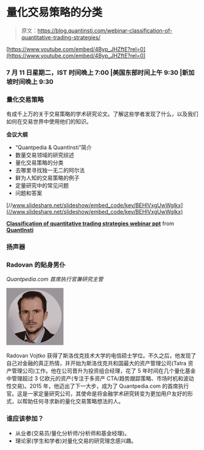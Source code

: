 # 量化交易策略的分类

> 原文：<https://blog.quantinsti.com/webinar-classification-of-quantitative-trading-strategies/>

[https://www.youtube.com/embed/4Byp_JHZftE?rel=0](https://www.youtube.com/embed/4Byp_JHZftE?rel=0)

### 7 月 11 日星期二，IST 时间晚上 7:00 |美国东部时间上午 9:30 |新加坡时间晚上 9:30

### 量化交易策略

有成千上万的关于交易策略的学术研究论文。了解这些学者发现了什么，以及我们如何在交易世界中使用他们的知识。

**会议大纲**

*   “Quantpedia & QuantInsti”简介
*   数量交易领域的研究综述
*   量化交易策略的分类
*   去哪里寻找独一无二的阿尔法
*   鲜为人知的交易策略的例子
*   定量研究中的常见问题
*   问题和答案

[//www.slideshare.net/slideshow/embed_code/key/BEHlVxgUwWglkx](//www.slideshare.net/slideshow/embed_code/key/BEHlVxgUwWglkx)

**[Classification of quantitative trading strategies webinar ppt](//www.slideshare.net/QuantInsti/classification-of-quantitative-trading-strategies-webinar-ppt "Classification of quantitative trading strategies webinar ppt")** from **[QuantInsti](https://www.slideshare.net/QuantInsti)**

### 扬声器

### **Radovan 的贴身男仆**

*Quantpedia.com 首席执行官兼研究主管*

![](img/0a2da0fd6736069aab57d3aae0dff15a.png)

Radovan Vojtko 获得了斯洛伐克技术大学的电信硕士学位。不久之后，他发现了自己对金融的真正热情，并开始为斯洛伐克共和国最大的资产管理公司(Tatra 资产管理公司)工作。他在公司晋升为投资组合经理，花了 5 年时间在几个量化基金中管理超过 3 亿欧元的资产(专注于多资产 CTA/趋势跟踪策略、市场时机和波动性交易)。2015 年，他迈出了下一大步，成为了 Quantpedia.com 的首席执行官。这是一家定量研究公司，其使命是将金融学术研究转变为更加用户友好的形式，以帮助任何寻求新的量化交易策略想法的人。

### 谁应该参加？

*   从业者(交易员/量化分析师/分析师和基金经理)。
*   理论家(学生和学者)对量化交易的研究理念感兴趣。